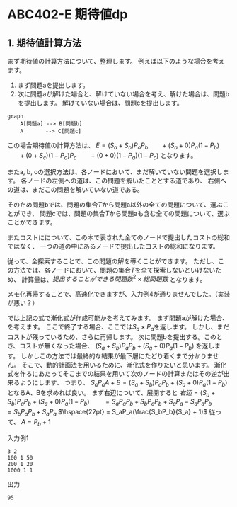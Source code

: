 # ABC402-E 期待値dp

## 1. 期待値計算方法

まず期待値の計算方法について、整理します。
例えば以下のような場合を考えます。
1. まず問題aを提出します。
2. 次に問題aが解けた場合と、解けていない場合を考え、解けた場合は、問題bを提出します。
   解けていない場合は、問題cを提出します。

```mermaid
graph
    A[問題a] --> B[問題b]
    A       --> C[問題c]
```

この場合期待値の計算方法は、
$E = (S_a + S_b)P_aP_b$
$\hspace{20pt} + (S_a + 0)P_a(1 - P_b)$
$\hspace{20pt} + (0 + S_c)(1 - P_a)P_c$
$\hspace{20pt} + (0 + 0)(1 - P_a)(1 - P_c)$
となります。

またa, b, cの選択方法は、各ノードにおいて、まだ解いていない問題を選択します。
各ノードの左側への道は、この問題を解いたこととする道であり、
右側への道は、まだこの問題を解いていない道である。

そのため問題bでは、問題の集合$T$から問題a以外の全ての問題について、選ぶことができ、
問題cでは、問題の集合$T$から問題aも含む全ての問題について、選ぶことができます。

またコストにについて、この木で表された全てのノードで提出したコストの総和ではなく、
一つの道の中にあるノードで提出したコストの総和になります。

従って、全探索することで、この問題の解を導くことができます。
ただし、この方法では、各ノードにおいて、問題の集合$T$を全て探索しないといけないため、
計算量は、$提出することができる問題数 ^ 2 \times 総問題数$ となります。

メモ化再帰することで、高速化できますが、入力例4が通りませんでした。（実装が悪い？）

では上記の式で漸化式が作成可能かを考えてみます。
まず問題aが解けた場合、を考えます。
ここで終了する場合、ここでは$S_a \times P_a$を返します。
しかし、まだコストが残っているため、さらに再帰します。
次に問題bを提出する。このとき、コストが無くなった場合、
$(S_a + S_b)P_aP_b + (S_a + 0)P_a(1 - P_b)$
を返します。
しかしこの方法では最終的な結果が最下層にたどり着くまで分かりません。
そこで、動的計画法を用いるために、漸化式を作りたいと思います。
漸化式を作るにあたってそこまでの結果を用いて次のノードの計算またはその逆が出来るようにします、
つまり、
$S_aP_aA + B = (S_a + S_b)P_aP_b + (S_a + 0)P_a(1 - P_b)$
となるA、Bを求めれば良い。
まず右辺について、展開すると
$右辺 = (S_a + S_b)P_aP_b + (S_a + 0)P_a(1 - P_b)$
$\hspace{22pt} = S_aP_aP_b + S_bP_aP_b + S_aP_a - S_aP_aP_b$
$\hspace{22pt} = S_bP_aP_b + S_aP_a$
$\hspace{22pt} = S_aP_a(\frac{S_bP_b}{S_a} + 1)$
従って、
$A = P_b + 1$


入力例1
```
3 2
100 1 50
200 1 20
1000 1 1
```
出力
```
95
```
